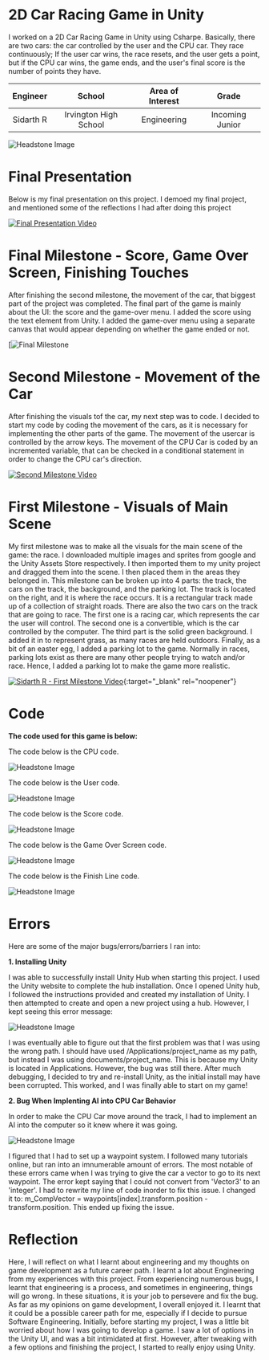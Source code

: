 ﻿# 2D Car Racing Game in Unity
I worked on a 2D Car Racing Game in Unity using Csharpe. Basically, there are two cars: the car controlled by the user and the CPU car. They race continuously; If the user car wins, the race resets, and the user gets a point, but if the CPU car wins, the game ends, and the user's final score is the number of points they have.

| **Engineer** | **School** | **Area of Interest** | **Grade** |
|:--:|:--:|:--:|:--:|
| Sidarth R | Irvington High School | Engineering | Incoming Junior

![Headstone Image](unity.jpeg)

# Final Presentation
Below is my final presentation on this project. I demoed my final project, and mentioned some of the reflections I had after doing this project
  
[![Final Presentation Video](https://res.cloudinary.com/marcomontalbano/image/upload/v1625232756/video_to_markdown/images/youtube--dCWVKLXOLYw-c05b58ac6eb4c4700831b2b3070cd403.jpg)](https://youtu.be/dCWVKLXOLYw "Final Presentation Video")  
  
# Final Milestone - Score, Game Over Screen, Finishing Touches
After finishing the second milestone, the movement of the car, that biggest part of the project was completed. The final part of the game is mainly about the UI: the score and the game-over menu. I added the score using the text element from Unity. I added the game-over menu using a separate canvas that would appear depending on whether the game ended or not.   

[![Final Milestone](wip.jpeg)

# Second Milestone - Movement of the Car
After finishing the visuals tof the car, my next step was to code. I decided to start my code by coding the movement of the cars, as it is necessary for implementing the other parts of the game. The movement of the usercar is controlled by the arrow keys. The movement of the CPU Car is coded by an incremented variable, that can be checked in a conditional statement in order to change the CPU car's direction. 

[![Second Milestone Video](https://res.cloudinary.com/marcomontalbano/image/upload/v1625232400/video_to_markdown/images/youtube--BqRCGP94m8M-c05b58ac6eb4c4700831b2b3070cd403.jpg)](https://youtu.be/BqRCGP94m8M "Second Milestone Video")
# First Milestone - Visuals of Main Scene
  
My first milestone was to make all the visuals for the main scene of the game: the race. I downloaded multiple images and sprites from google and the Unity Assets Store respectively. I then imported them to my unity project and dragged them into the scene. I then placed them in the areas they belonged in. This milestone can be broken up into 4 parts: the track, the cars on the track, the background, and the parking lot. The track is located on the right, and it is where the race occurs. It is a rectangular track made up of a collection of straight roads. There are also the two cars on the track that are going to race. The first one is a racing car, which represents the car the user will control. The second one is a convertible, which is the car controlled by the computer. The third part is the solid green background. I added it in to represent grass, as many races are held outdoors. Finally, as a bit of an easter egg, I added a parking lot to the game. Normally in races, parking lots exist as there are many other people trying to watch and/or race. Hence, I added a parking lot to make the game more realistic.   

[![Sidarth R - First Milestone Video](https://res.cloudinary.com/marcomontalbano/image/upload/v1624029506/video_to_markdown/images/youtube--Z1HSOnt46i0-c05b58ac6eb4c4700831b2b3070cd403.jpg)](https://www.youtube.com/watch?v=Z1HSOnt46i0 "Sidarth R - First Milestone Video"){:target="_blank" rel="noopener"}

# Code

**The code used for this game is below:**

The code below is the CPU code.

![Headstone Image](code2.png)

The code below is the User code.

![Headstone Image](code1.png)

The code below is the Score code.

![Headstone Image](code3.png)

The code below is the Game Over Screen code.

![Headstone Image](code4.png)

The code below is the Finish Line code.

![Headstone Image](code6.png)

# Errors

Here are some of the major bugs/errors/barriers I ran into:

**1. Installing Unity**

I was able to successfully install Unity Hub when starting this project. I used the Unity website to complete the hub installation. Once I opened Unity hub, I followed the instructions provided and created my installation of Unity. I then attempted to create and open a new project using a hub. However, I kept seeing this error message:

![Headstone Image](error.png)

I was eventually able to figure out that the first problem was that I was using the wrong path. I should have used /Applications/project_name as my path, but instead I was using documents/project_name. This is because my Unity is located in Applications. However, the bug was still there. After much debugging, I decided to try and re-install Unity, as the initial install may have been corrupted. This worked, and I was finally able to start on my game!

**2. Bug When Implenting AI into CPU Car Behavior**

In order to make the CPU Car move around the track, I had to implement an AI into the computer so it knew where it was going.

![Headstone Image](error1.png)

I figured that I had to set up a waypoint system. I followed many tutorials online, but ran into an imnumerable amount of errors. The most notable of these errors came when I was trying to give the car a vector to go to its next waypoint. The error kept saying that I could not convert from 'Vector3' to an 'integer'. I had to rewrite my line of code inorder to fix this issue. I changed it to: m_CompVector = waypoints[index].transform.position - transform.position. This ended up fixing the issue. 

# Reflection

Here, I will reflect on what I learnt about engineering and my thoughts on game development as a future career path. I learnt a lot about Engineering from my experiences with this project. From experiencing numerous bugs, I learnt that engineering is a process, and sometimes in engineering, things will go wrong. In these situations, it is your job to persevere and fix the bug. As far as my opinions on game development, I overall enjoyed it. I learnt that it could be a possible career path for me, especially if I decide to pursue Software Engineering. Initially, before starting my project, I was a little bit worried about how I was going to develop a game. I saw a lot of options in the Unity UI, and was a bit intimidated at first. However, after tweaking with a few options and finishing the project, I started to really enjoy using Unity.








